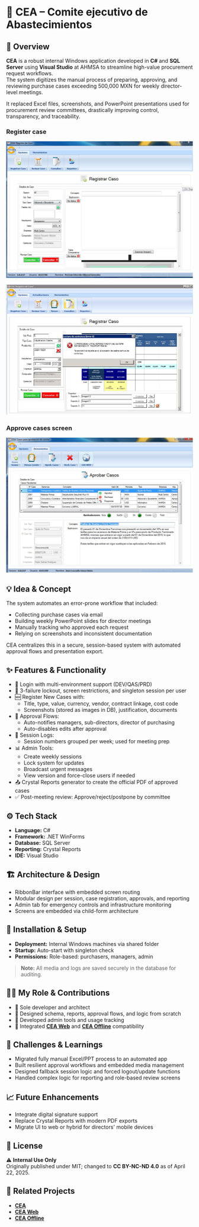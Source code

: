 
# 🧾 CEA – Comite ejecutivo de Abastecimientos

## 🧭 Overview
**CEA** is a robust internal Windows application developed in **C#** and **SQL Server** using **Visual Studio** at AHMSA to streamline high-value procurement request workflows.  
The system digitizes the manual process of preparing, approving, and reviewing purchase cases exceeding 500,000 MXN for weekly director-level meetings.

It replaced Excel files, screenshots, and PowerPoint presentations used for procurement review committees, drastically improving control, transparency, and traceability.

### Register case
![Screenshot](./assets/4.png)

![Screenshot](./assets/13.jpg)

### Approve cases screen
![Screenshot](./assets/2.png)

## 💡 Idea & Concept
The system automates an error-prone workflow that included:
- Collecting purchase cases via email
- Building weekly PowerPoint slides for director meetings
- Manually tracking who approved each request
- Relying on screenshots and inconsistent documentation

CEA centralizes this in a secure, session-based system with automated approval flows and presentation export.

## ✨ Features & Functionality
- 🔐 Login with multi-environment support (DEV/QAS/PRD)
- 🚫 3-failure lockout, screen restrictions, and singleton session per user
- 🆕 Register New Cases with:
  - Title, type, value, currency, vendor, contract linkage, cost code
  - Screenshots (stored as images in DB), justification, documents
- 🔁 Approval Flows:
  - Auto-notifies managers, sub-directors, director of purchasing
  - Auto-disables edits after approval
- 🧾 Session Logs:
  - Session numbers grouped per week; used for meeting prep
- 📊 Admin Tools:
  - Create weekly sessions
  - Lock system for updates
  - Broadcast urgent messages
  - View version and force-close users if needed
- 📤 Crystal Reports generator to create the official PDF of approved cases
- ✅ Post-meeting review: Approve/reject/postpone by committee

## ⚙️ Tech Stack
- **Language:** C#
- **Framework:** .NET WinForms
- **Database:** SQL Server
- **Reporting:** Crystal Reports
- **IDE:** Visual Studio

## 🏗 Architecture & Design
- RibbonBar interface with embedded screen routing
- Modular design per session, case registration, approvals, and reporting
- Admin tab for emergency controls and infrastructure monitoring
- Screens are embedded via child-form architecture

## 🚀 Installation & Setup
- **Deployment:** Internal Windows machines via shared folder
- **Startup:** Auto-start with singleton check
- **Permissions:** Role-based: purchasers, managers, admin

> **Note:** All media and logs are saved securely in the database for auditing.

## 🧑‍💻 My Role & Contributions
- 💼 Sole developer and architect
- 🧱 Designed schema, reports, approval flows, and logic from scratch
- 🧠 Developed admin tools and usage tracking
- 🔄 Integrated **[CEA Web](https://github.com/HermiloOrtega/CEA-Web)** and **[CEA Offline](https://github.com/HermiloOrtega/CEA-Offline)** compatibility

## 🧗 Challenges & Learnings
- Migrated fully manual Excel/PPT process to an automated app
- Built resilient approval workflows and embedded media management
- Designed fallback session logic and forced logout/update functions
- Handled complex logic for reporting and role-based review screens

## 📈 Future Enhancements
- Integrate digital signature support
- Replace Crystal Reports with modern PDF exports
- Migrate UI to web or hybrid for directors' mobile devices

## 🪪 License
⚠️ **Internal Use Only**  
Originally published under MIT; changed to **CC BY-NC-ND 4.0** as of April 22, 2025.

## 🔗 Related Projects
- **[CEA](https://github.com/HermiloOrtega/CEA)**
- **[CEA Web](https://github.com/HermiloOrtega/CEA-Web)**
- **[CEA Offline](https://github.com/HermiloOrtega/CEA-Offline)**
